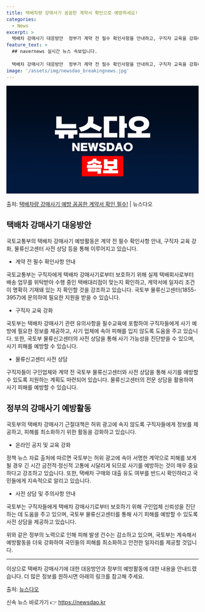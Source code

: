 ```yaml
---
title: 택배차량 강매사기 꼼꼼한 계약서 확인으로 예방하세요!
categories:
  - News
excerpt: >
  택배차 강매사기 대응방안  정부가 계약 전 필수 확인사항을 안내하고, 구직자 교육을 강화하며, 물류신고센터 …
feature_text: >
  ## navernews 실시간 뉴스 속보입니다.

  택배차 강매사기 대응방안  정부가 계약 전 필수 확인사항을 안내하고, 구직자 교육을 강화하며, 물류신고센터 …
image: '/assets/img/newsdao_breakingnews.jpg'
---
```


![뉴스다오 속보](/assets/img/newsdao_breakingnews.jpg)

<p>출처: <a href="https://newsdao.kr/4363" rel="dofollow">택배차량 강매사기 예방 꼼꼼한 계약서 확인 필수!</a> | 뉴스다오</p>

<h2 data-ke-size="size26">택배차 강매사기 대응방안</h2>
국토교통부의 택배차 강매사기 예방활동은 계약 전 필수 확인사항 안내, 구직자 교육 강화, 물류신고센터 사전 상담 등을 통해 이루어지고 있습니다.

<ul>
  <li>계약 전 필수 확인사항 안내</li>
</ul>
<p data-ke-size="size16">국토교통부는 구직자에게 택배차 강매사기로부터 보호하기 위해 실제 택배회사로부터 배송 업무를 위탁받아 수행 중인 택배대리점이 맞는지 확인하고, 계약서에 일자리 조건이 명확히 기재돼 있는 지 확인할 것을 강조하고 있습니다. 국토부 물류신고센터(1855-3957)에 문의하여 필요한 지원을 받을 수 있습니다.</p>

<ul>
  <li>구직자 교육 강화</li>
</ul>
<p data-ke-size="size16">국토부는 택배차 강매사기 관련 유의사항을 필수교육에 포함하여 구직자들에게 사기 예방에 필요한 정보를 제공하고, 사기 업체에 속아 피해를 입지 않도록 도움을 주고 있습니다. 또한, 국토부 물류신고센터의 사전 상담을 통해 사기 가능성을 진단받을 수 있으며, 사기 피해를 예방할 수 있습니다.</p>

<ul>
  <li>물류신고센터 사전 상담</li>
</ul>
<p data-ke-size="size16">구직자들이 구인업체와 계약 전 국토부 물류신고센터와 사전 상담을 통해 사기를 예방할 수 있도록 지원하는 계획도 마련되어 있습니다. 물류신고센터의 전문 상담을 활용하여 사기 피해를 예방할 수 있습니다.</p>

<h2 data-ke-size="size26">정부의 강매사기 예방활동</h2>
국토부의 택배차 강매사기 근절대책은 허위 광고에 속지 않도록 구직자들에게 정보를 제공하고, 피해를 최소화하기 위한 활동을 강화하고 있습니다.

<ul>
  <li>온라인 공지 및 교육 강화</li>
</ul>
<p data-ke-size="size16">정책 뉴스 자료 출처에 따르면 국토부는 허위 광고에 속아 서명한 계약으로 피해를 보게 될 경우 긴 시간 금전적·정신적 고통에 시달리게 되므로 사기를 예방하는 것이 매우 중요하다고 강조하고 있습니다. 또한, 택배차 구매와 대출 유도 여부를 반드시 확인하라고 국민들에게 지속적으로 알리고 있습니다.</p>

<ul>
  <li>사전 상담 및 주의사항 안내</li>
</ul>
<p data-ke-size="size16">국토부는 구직자들에게 택배차 강매사기로부터 보호하기 위해 구인업체 신뢰성을 진단하는 데 도움을 주고 있으며, 국토부 물류신고센터를 통해 사기 피해를 예방할 수 있도록 사전 상담을 제공하고 있습니다.</p>

위와 같은 정부의 노력으로 인해 피해 발생 건수는 감소하고 있으며, 국토부는 계속해서 예방활동을 더욱 강화하여 국민들의 피해를 최소화하고 안전한 일자리를 제공할 것입니다. 

<hr>

이상으로 택배차 강매사기에 대한 대응방안과 정부의 예방활동에 대한 내용을 안내드렸습니다. 더 많은 정보를 원하시면 아래의 링크를 참고해 주세요. 

출처: <a href="https://newsdao.kr/4363">뉴스다오</a> 

신속 뉴스 바로가기 👉 <a href="https://newsdao.kr" rel="dofollow">https://newsdao.kr</a>


